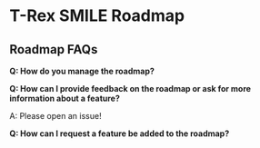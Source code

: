 # T-Rex SMILE Roadmap

## Roadmap FAQs

**Q: How do you manage the roadmap?**

**Q: How can I provide feedback on the roadmap or ask for more information about a feature?**

A: Please open an issue!

**Q: How can I request a feature be added to the roadmap?**

